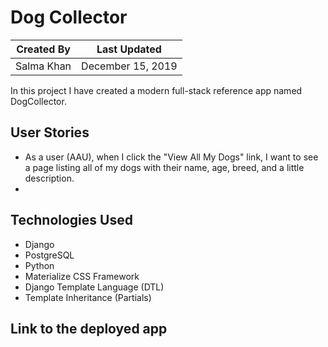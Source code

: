 # Dog Collector

Created By | Last Updated
-----------|--------------
Salma Khan | December 15, 2019

In this project I have created a modern full-stack reference app named DogCollector. 

## User Stories 
* As a user (AAU), when I click the "View All My Dogs" link, I want to see a page listing all of my dogs with their name, age, breed, and a little description.
* 

## Technologies Used
* Django
* PostgreSQL 
* Python 
* Materialize CSS Framework 
* Django Template Language (DTL)
* Template Inheritance (Partials)

## Link to the deployed app
